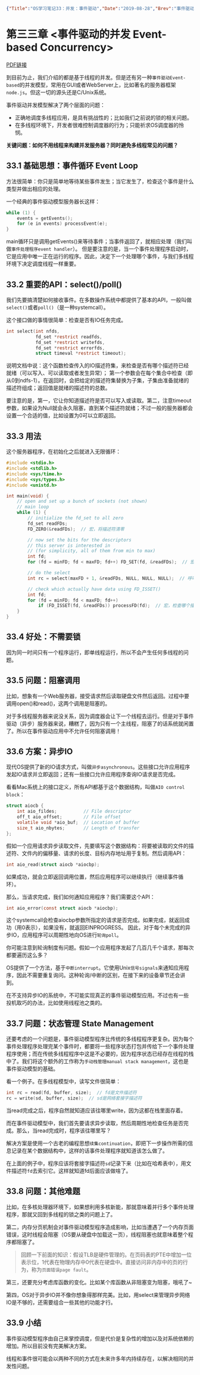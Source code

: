 ```json lw-blog-meta
{"Title":"OS学习笔记33：并发：事件驱动","Date":"2019-08-28","Brev":"事件驱动编程模型，其实就是异步非阻塞调用，近似于实现了由用户程序自己控制任务调度。","Tags":["OS"]}
```



# 第三三章 <事件驱动的并发 Event-based Concurrency>

[PDF链接](http://pages.cs.wisc.edu/~remzi/OSTEP/threads-events.pdf)

到目前为止，我们介绍的都是基于线程的并发。但是还有另一种`事件驱动Event-based`的并发模型，常用在GUI或者WebServer上，比如著名的服务器框架`node.js`。但这一切的源头还是C/Unix系统。

事件驱动并发模型解决了两个层面的问题：

- 正确地调度多线程应用，是具有挑战性的；比如我们之前说的锁的相关问题。
- 在多线程环境下，开发者很难控制调度器的行为；只能祈求OS调度器的怜悯。

**关键问题：如何不用线程来构建并发服务器？同时避免多线程常见的问题？**

## 33.1 基础思想：事件循环 Event Loop

方法很简单：你只是简单地等待某些事件发生；当它发生了，检查这个事件是什么类型并做出相应的处理。

一个经典的事件驱动模型服务器长这样：

```c
while (1) {
    events = getEvents();
    for (e in events) processEvent(e);
}
```

main循环只是调用getEvents()来等待事件；当事件返回了，就相应处理（我们叫做`事件处理程序event handler`）。
但是要注意的是，当一个事件处理程序启动时，它是应用中唯一正在运行的程序。因此，决定下一个处理哪个事件，与我们多线程环境下决定调度线程一样重要。

## 33.2 重要的API：select()/poll()

我们先要搞清楚如何接收事件。在多数操作系统中都提供了基本的API，一般叫做`select()`或者`poll()`（是一种systemcall）。

这个接口做的事情很简单：检查是否有IO任务完成。

```c
int select(int nfds, 
           fd_set *restrict readfds, 
           fd_set *restrict writefds,
           fd_set *restrict errorfds, 
           struct timeval *restrict timeout);
```

说明文档中说：这个函数检查传入的IO描述符集，来检查是否有哪个描述符已经就绪（可以写入、可以读取或者发生异常）；
第一个参数会在每个集合中检查（即从0到ndfs-1）。在返回时，会把给定的描述符集替换为子集，子集由准备就绪的描述符组成；返回值是就绪的描述符的总数。

要注意的是，第一，它让你知道描述符是否可以写入或读取。第二，注意timeout参数，如果设为Null就会永久阻塞，直到某个描述符就绪；不过一般的服务器都会设置一个合适的值，比如设置为0可以立即返回。

## 33.3 用法

这个服务器程序，在初始化之后就进入无限循环：

```c
#include <stdio.h>
#include <stdlib.h>
#include <sys/time.h>
#include <sys/types.h>
#include <unistd.h>

int main(void) {
    // open and set up a bunch of sockets (not shown)
    // main loop
    while (1) {
        // initialize the fd_set to all zero
        fd_set readFDs;
        FD_ZERO(&readFDs);  // 宏，将描述符清零

        // now set the bits for the descriptors
        // this server is interested in
        // (for simplicity, all of them from min to max)
        int fd;
        for (fd = minFD; fd < maxFD; fd++) FD_SET(fd, &readFDs);  // 宏，将描述符添加到集

        // do the select
        int rc = select(maxFD + 1, &readFDs, NULL, NULL, NULL);  // 呼叫呼叫

        // check which actually have data using FD_ISSET()
        int fd;
        for (fd = minFD; fd < maxFD; fd++)
            if (FD_ISSET(fd, &readFDs)) processFD(fd);  // 宏，检查哪个描述符就绪了
    }
}
```

## 33.4 好处：不需要锁

因为同一时间只有一个程序运行，即单线程运行，所以不会产生任何多线程的问题。

## 33.5 问题：阻塞调用

比如，想象有一个Web服务器，接受请求然后读取硬盘文件然后返回。过程中要调用open()和read()，这两个调用是阻塞的。

对于多线程服务器来说没关系，因为调度器会让下一个线程去运行。但是对于事件驱动（异步）服务器来说，糟糕了，因为只有一个主线程，阻塞了的话系统就闲置了。所以在事件驱动应用中不允许任何阻塞调用！

## 33.6 方案：异步IO

现代OS提供了新的IO请求方式，叫做`异步asynchronous`。这些接口允许应用程序发起IO请求并立即返回；还有一些接口允许应用程序查询IO请求是否完成。

看看Mac系统上的接口定义，所有API都基于这个数据结构，叫做`AIO control block`：

```c
struct aiocb {
    int aio_fildes;          // File descriptor
    off_t aio_offset;        // File offset
    volatile void *aio_buf;  // Location of buffer
    size_t aio_nbytes;       // Length of transfer
};
```

假如一个应用请求异步读取文件，先要填写这个数据结构：将要被读取的文件的描述符、文件内的偏移量、请求的长度、目标内存地址用于复制。然后调用API：

```c
int aio_read(struct aiocb *aiocbp);
```

如果成功，就会立即返回调用位置，然后应用程序可以继续执行（继续事件循环）。

那么，当请求完成，我们如何通知应用程序？我们需要这个API：

```c
int aio_error(const struct aiocb *aiocbp);
```

这个systemcall会检查aiocbp参数所指定的请求是否完成。如果完成，就返回成功（用0表示），如果没有，就返回EINPROGRESS。
因此，对于每个未完成的异步IO，应用程序可以周期性地向OS进行`轮询poll`。

你可能注意到轮询制度有问题。假如一个应用程序发起了几百几千个请求，那每次都要遍历这么多？

OS提供了一个方法，基于`中断interrupt`。它使用Unix`信号signals`来通知应用程序，因此不需要重复询问。这种轮询/中断的区别，在接下来的设备章节还会讲到。

在不支持异步IO的系统中，不可能实现真正的事件驱动模型应用。不过也有一些投机取巧的办法，比如使用线程池之类的。

## 33.7 问题：状态管理 State Management

还要考虑的一个问题是，事件驱动模型程序比传统的多线程程序更复杂。因为每个事件处理程序处理完某个事件时，都要将一些程序状态打包并传给下一个事件处理程序使用；而在传统多线程程序中这是不必要的，因为程序状态已经存在线程的栈中了。我们将这个额外的工作称为`手动栈管理manual stack management`，这也是事件驱动模型的基础。

看一个例子。在多线程模型中，读写文件很简单：

```c
int rc = read(fd, buffer, size);  // fd是文件描述符
rc = write(sd, buffer, size);  // sd是网络套接字描述符
```

当read完成之后，程序自然就知道应该往哪里write，因为这都在栈里面存着。

而在事件驱动模型中，我们首先要请求异步读取，然后周期性地检查任务是否完成。那么，当read完成时，程序该往哪里写？

解决方案是使用一个古老的编程思想`续集continuation`，即把下一步操作所需的信息记录在某个数据结构中，这样的话事件处理程序就知道该怎么做了。

在上面的例子中，程序应该将套接字描述符`sd`记录下来（比如在哈希表中），用文件描述符`fd`去索引它。这样就知道fd后面应该做啥了。

## 33.8 问题：其他难题

比如，在多核处理器环境下，如果想利用多核新能，那就意味着并行多个事件处理程序，那就又回到多线程的锁之类的问题上了。

第二，内存分页机制会对事件驱动模型程序造成影响，比如当遭遇了一个内存页面错误，这时线程会阻塞（OS要从硬盘中加载这一页），线程阻塞也就意味着整个程序都阻塞了。

> 回顾一下前面的知识：假设TLB是硬件管理的。在页码表的PTE中增加一位表示位，1代表在物理内存中0代表在硬盘中。直接访问非内存中的页的行为，称为`页面错误page fault`。

第三，还要充分考虑库函数的变化。比如某个库函数从非阻塞变为阻塞，哦吼了~

第四，OS对于异步IO并不像你想象得那样完美。比如，用select来管理异步网络IO是不够的，还需要组合一些其他的功能才行。

## 33.9 小结

事件驱动模型程序由自己来掌控调度，但是代价是复杂性的增加以及对系统依赖的增加。所以目前没有完美解决方案。

线程和事件很可能会以两种不同的方式在未来许多年内持续存在，以解决相同的并发性问题。

